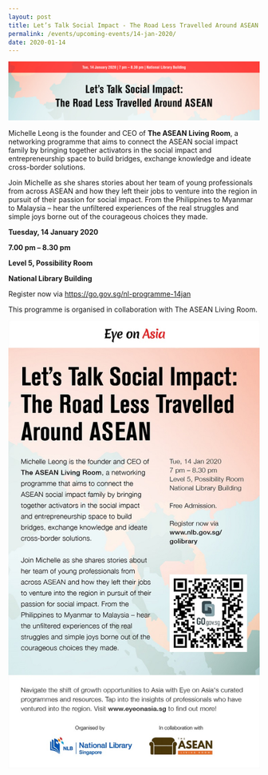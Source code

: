 ```yaml
---
layout: post
title: Let’s Talk Social Impact - The Road Less Travelled Around ASEAN
permalink: /events/upcoming-events/14-jan-2020/
date: 2020-01-14
---
```


<img src="\images\past-events\14-Jan-2020\EOA website.jpg" style="width:800px;" />

Michelle Leong is the founder and CEO of **The ASEAN Living Room**, a networking programme that aims to connect the ASEAN social impact family by bringing together activators in the social impact and entrepreneurship space to build bridges, exchange knowledge and ideate cross-border solutions.

Join Michelle as she shares stories about her team of young professionals from across ASEAN and how they left their jobs to venture into the region in pursuit of their passion for social impact. From the Philippines to Myanmar to Malaysia – hear the unfiltered experiences of the real struggles and simple joys borne out of the courageous choices they made.

**Tuesday, 14 January 2020**

**7.00 pm – 8.30 pm**

**Level 5, Possibility Room**

**National Library Building**

Register now via <https://go.gov.sg/nl-programme-14jan>

 This programme is organised in collaboration with The ASEAN Living Room.



<img src="\images\past-events\14-Jan-2020\Eye on Asia Programme 14 Jan.jpg" style="width:650px;" />

